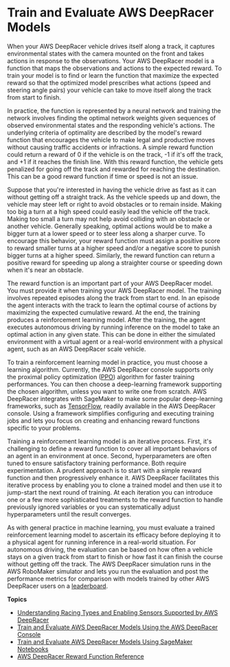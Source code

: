 # Train and Evaluate AWS DeepRacer Models<a name="create-deepracer-project"></a>

 When your AWS DeepRacer vehicle drives itself along a track, it captures environmental states with the camera mounted on the front and takes actions in response to the observations\. Your AWS DeepRacer model is a function that maps the observations and actions to the expected reward\. To train your model is to find or learn the function that maximize the expected reward so that the optimized model prescribes what actions \(speed and steering angle pairs\) your vehicle can take to move itself along the track from start to finish\. 

In practice, the function is represented by a neural network and training the network involves finding the optimal network weights given sequences of observed environmental states and the responding vehicle's actions\. The underlying criteria of optimality are described by the model's reward function that encourages the vehicle to make legal and productive moves without causing traffic accidents or infractions\. A simple reward function could return a reward of 0 if the vehicle is on the track, \-1 if it's off the track, and \+1 if it reaches the finish line\. With this reward function, the vehicle gets penalized for going off the track and rewarded for reaching the destination\. This can be a good reward function if time or speed is not an issue\.

 Suppose that you're interested in having the vehicle drive as fast as it can without getting off a straight track\. As the vehicle speeds up and down, the vehicle may steer left or right to avoid obstacles or to remain inside\. Making too big a turn at a high speed could easily lead the vehicle off the track\. Making too small a turn may not help avoid colliding with an obstacle or another vehicle\. Generally speaking, optimal actions would be to make a bigger turn at a lower speed or to steer less along a sharper curve\. To encourage this behavior, your reward function must assign a positive score to reward smaller turns at a higher speed and/or a negative score to punish bigger turns at a higher speed\. Similarly, the reward function can return a positive reward for speeding up along a straighter course or speeding down when it's near an obstacle\.

The reward function is an important part of your AWS DeepRacer model\. You must provide it when training your AWS DeepRacer model\. The training involves repeated episodes along the track from start to end\. In an episode the agent interacts with the track to learn the optimal course of actions by maximizing the expected cumulative reward\. At the end, the training produces a reinforcement learning model\. After the training, the agent executes autonomous driving by running inference on the model to take an optimal action in any given state\. This can be done in either the simulated environment with a virtual agent or a real\-world environment with a physical agent, such as an AWS DeepRacer scale vehicle\. 

 To train a reinforcement learning model in practice, you must choose a learning algorithm\. Currently, the AWS DeepRacer console supports only the proximal policy optimization \([PPO](https://arxiv.org/pdf/1707.06347.pdf)\) algorithm for faster training performances\. You can then choose a deep\-learning framework supporting the chosen algorithm, unless you want to write one from scratch\. AWS DeepRacer integrates with SageMaker to make some popular deep\-learning frameworks, such as [TensorFlow](https://www.tensorflow.org/), readily available in the AWS DeepRacer console\. Using a framework simplifies configuring and executing training jobs and lets you focus on creating and enhancing reward functions specific to your problems\. 

 Training a reinforcement learning model is an iterative process\. First, it's challenging to define a reward function to cover all important behaviors of an agent in an environment at once\. Second, hyperparameters are often tuned to ensure satisfactory training performance\. Both require experimentation\. A prudent approach is to start with a simple reward function and then progressively enhance it\. AWS DeepRacer facilitates this iterative process by enabling you to clone a trained model and then use it to jump\-start the next round of training\. At each iteration you can introduce one or a few more sophisticated treatments to the reward function to handle previously ignored variables or you can systematically adjust hyperparameters until the result converges\. 

 As with general practice in machine learning, you must evaluate a trained reinforcement learning model to ascertain its efficacy before deploying it to a physical agent for running inference in a real\-world situation\. For autonomous driving, the evaluation can be based on how often a vehicle stays on a given track from start to finish or how fast it can finish the course without getting off the track\. The AWS DeepRacer simulation runs in the AWS RoboMaker simulator and lets you run the evaluation and post the performance metrics for comparison with models trained by other AWS DeepRacer users on a [leaderboard](deepracer-racing-series.md)\. 

**Topics**
+ [Understanding Racing Types and Enabling Sensors Supported by AWS DeepRacer](deepracer-choose-race-type.md)
+ [Train and Evaluate AWS DeepRacer Models Using the AWS DeepRacer Console](deepracer-console-train-evaluate-models.md)
+ [Train and Evaluate AWS DeepRacer Models Using SageMaker Notebooks](train-evaluate-models-using-sagemaker-notebook.md)
+ [AWS DeepRacer Reward Function Reference](deepracer-reward-function-reference.md)